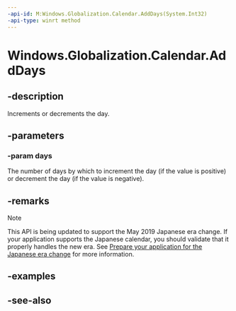 ```yaml
---
-api-id: M:Windows.Globalization.Calendar.AddDays(System.Int32)
-api-type: winrt method
---
```


<!-- Method syntax
public void AddDays(System.Int32 days)
-->

# Windows.Globalization.Calendar.AddDays

## -description
Increments or decrements the day.

## -parameters
### -param days
The number of days by which to increment the day (if the value is positive) or decrement the day (if the value is negative).

## -remarks

> [!NOTE]
> This API is being updated to support the May 2019 Japanese era change. If your application supports the Japanese calendar, you should validate that it properly handles the new era. See [Prepare your application for the Japanese era change](https://docs.microsoft.com/windows/uwp/design/globalizing/japanese-era-change) for more information.

## -examples

## -see-also
